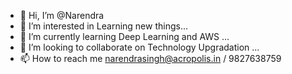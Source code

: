 - 👋 Hi, I’m @Narendra
- 👀 I’m interested in Learning new things...
- 🌱 I’m currently learning Deep Learning and AWS ...
- 💞️ I’m looking to collaborate on Technology Upgradation ...
- 📫 How to reach me narendrasingh@acropolis.in / 9827638759

<!---
narendramoodle/narendramoodle is a ✨ special ✨ repository because its `README.md` (this file) appears on your GitHub profile.
You can click the Preview link to take a look at your changes.
--->
